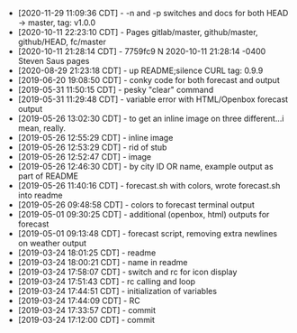 * [2020-11-29 11:09:36 CDT] - -n and -p switches and docs for both HEAD -> master, tag: v1.0.0
* [2020-10-11 22:23:10 CDT] - Pages gitlab/master, github/master, github/HEAD, fc/master
* [2020-10-11 21:28:14 CDT] - 7759fc9 N 2020-10-11 21:28:14 -0400 Steven Saus         pages
* [2020-08-29 21:23:18 CDT] - up README;silence CURL tag: 0.9.9
* [2019-06-20 19:08:50 CDT] - conky code for both forecast and output
* [2019-05-31 11:50:15 CDT] - pesky "clear" command
* [2019-05-31 11:29:48 CDT] - variable error with HTML/Openbox forecast output
* [2019-05-26 13:02:30 CDT] - to get an inline image on three different...i mean, really.
* [2019-05-26 12:55:29 CDT] - inline image
* [2019-05-26 12:53:29 CDT] - rid of stub
* [2019-05-26 12:52:47 CDT] - image
* [2019-05-26 12:46:30 CDT] - by city ID OR name, example output as part of README
* [2019-05-26 11:40:16 CDT] - forecast.sh with colors, wrote forecast.sh into readme
* [2019-05-26 09:48:58 CDT] - colors to forecast terminal output
* [2019-05-01 09:30:25 CDT] - additional (openbox, html) outputs for forecast
* [2019-05-01 09:13:48 CDT] - forecast script, removing extra newlines on weather output
* [2019-03-24 18:01:25 CDT] - readme
* [2019-03-24 18:00:21 CDT] - name in readme
* [2019-03-24 17:58:07 CDT] - switch and rc for icon display
* [2019-03-24 17:51:43 CDT] - rc calling and loop
* [2019-03-24 17:44:51 CDT] - initialization of variables
* [2019-03-24 17:44:09 CDT] - RC
* [2019-03-24 17:33:57 CDT] - commit
* [2019-03-24 17:12:00 CDT] - commit
